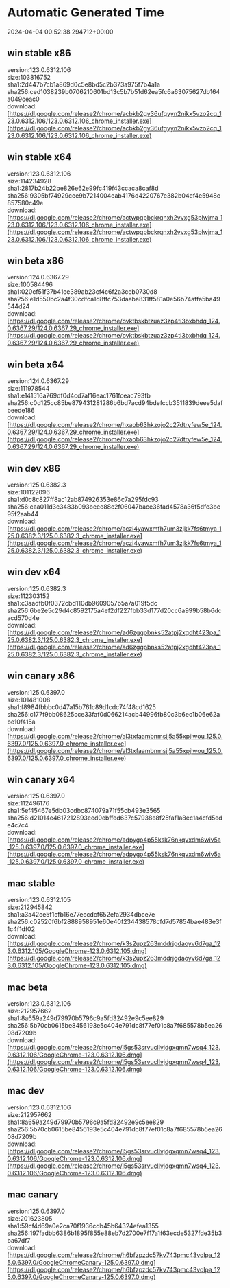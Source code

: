# Automatic Generated Time
2024-04-04 00:52:38.294712+00:00

## win stable x86
version:123.0.6312.106  
size:103816752  
sha1:2d447b7cb1a869d0c5e8bd5c2b373a975f7b4a1a  
sha256:ced1038239b0706210601bd13c5b7b51d62ea5fc6a63075627db164a049ceac0  
download:[https://dl.google.com/release2/chrome/acbkb2gy36ufgyyn2nikx5vzo2cq_123.0.6312.106/123.0.6312.106_chrome_installer.exe](https://dl.google.com/release2/chrome/acbkb2gy36ufgyyn2nikx5vzo2cq_123.0.6312.106/123.0.6312.106_chrome_installer.exe)  

## win stable x64
version:123.0.6312.106  
size:114234928  
sha1:2817b24b22be826e62e99fc419f43ccaca8caf8d  
sha256:9305bf74929cee9b7214004eab4176d4220767e382b04ef4e5948c857580c49e  
download:[https://dl.google.com/release2/chrome/actwpqpbckrqnxh2vvxg53plwjma_123.0.6312.106/123.0.6312.106_chrome_installer.exe](https://dl.google.com/release2/chrome/actwpqpbckrqnxh2vvxg53plwjma_123.0.6312.106/123.0.6312.106_chrome_installer.exe)  

## win beta x86
version:124.0.6367.29  
size:100584496  
sha1:020cf51f37b41ce389ab23cf4c6f2a3ceb0730d8  
sha256:e1d550bc2a4f30cdfca1d8ffc753daaba831ff581a0e56b74affa5ba49544d24  
download:[https://dl.google.com/release2/chrome/ovktbskbtzuaz3zp4ti3bxbhdq_124.0.6367.29/124.0.6367.29_chrome_installer.exe](https://dl.google.com/release2/chrome/ovktbskbtzuaz3zp4ti3bxbhdq_124.0.6367.29/124.0.6367.29_chrome_installer.exe)  

## win beta x64
version:124.0.6367.29  
size:111978544  
sha1:e141516a769df0d4cd7af16eac1761fceac793fb  
sha256:c0d125cc85be879431281286b6bd7acd94bdefccb3511839deee5dafbeede186  
download:[https://dl.google.com/release2/chrome/hxaob63hkzojo2c27dtryfew5e_124.0.6367.29/124.0.6367.29_chrome_installer.exe](https://dl.google.com/release2/chrome/hxaob63hkzojo2c27dtryfew5e_124.0.6367.29/124.0.6367.29_chrome_installer.exe)  

## win dev x86
version:125.0.6382.3  
size:101122096  
sha1:d0c8c827ff8ac12ab874926353e86c7a295fdc93  
sha256:caa011d3c3483b093beee88c2f06047bace36fad4578a36f5dfc3bc95f2aab44  
download:[https://dl.google.com/release2/chrome/aczi4yawxmfh7um3zjkk7fs6tmya_125.0.6382.3/125.0.6382.3_chrome_installer.exe](https://dl.google.com/release2/chrome/aczi4yawxmfh7um3zjkk7fs6tmya_125.0.6382.3/125.0.6382.3_chrome_installer.exe)  

## win dev x64
version:125.0.6382.3  
size:112303152  
sha1:c3aadfb0f0372cbd110db9609057b5a7a019f5dc  
sha256:6be2e5c29d4c8592175a4ef2df227fbb33d177d20cc6a999b58b6dcacd570d4e  
download:[https://dl.google.com/release2/chrome/ad6zggpbnks52atpj2xgdht423pa_125.0.6382.3/125.0.6382.3_chrome_installer.exe](https://dl.google.com/release2/chrome/ad6zggpbnks52atpj2xgdht423pa_125.0.6382.3/125.0.6382.3_chrome_installer.exe)  

## win canary x86
version:125.0.6397.0  
size:101481008  
sha1:f8984fbbbc0d47a15b761c89d1cdc74f48cd1625  
sha256:c177f9bb08625cce33faf0d066214acb44996fb80c3b6ec1b06e62abe10f415a  
download:[https://dl.google.com/release2/chrome/al3txfaambnmsjj5a55xpjlwou_125.0.6397.0/125.0.6397.0_chrome_installer.exe](https://dl.google.com/release2/chrome/al3txfaambnmsjj5a55xpjlwou_125.0.6397.0/125.0.6397.0_chrome_installer.exe)  

## win canary x64
version:125.0.6397.0  
size:112496176  
sha1:5ef45467e5db03cdbc874079a71f55cb493e3565  
sha256:d21014e4617212893eed0ebffed637c57938e8f25faf1a8ec1a4cfd5ede4c7c4  
download:[https://dl.google.com/release2/chrome/adpygo4p55ksk76nkqvxdm6wiv5a_125.0.6397.0/125.0.6397.0_chrome_installer.exe](https://dl.google.com/release2/chrome/adpygo4p55ksk76nkqvxdm6wiv5a_125.0.6397.0/125.0.6397.0_chrome_installer.exe)  

## mac stable
version:123.0.6312.105  
size:212945842  
sha1:a3a42ce5f1cfb16e77eccdcf652efa2934dbce7e  
sha256:c02520f6bf2888958951e60e40f234438578cfd7d57854bae483e3f1c4f1df02  
download:[https://dl.google.com/release2/chrome/k3s2upz263mddrjgdaoyv6d7ga_123.0.6312.105/GoogleChrome-123.0.6312.105.dmg](https://dl.google.com/release2/chrome/k3s2upz263mddrjgdaoyv6d7ga_123.0.6312.105/GoogleChrome-123.0.6312.105.dmg)  

## mac beta
version:123.0.6312.106  
size:212957662  
sha1:8a659a249d79970b5796c9a5fd32492e9c5ee829  
sha256:5b70cb0615be8456193e5c404e791dc8f77ef01c8a7f685578b5ea2608d7209b  
download:[https://dl.google.com/release2/chrome/l5gs53srvucllvjdgxqmn7wsq4_123.0.6312.106/GoogleChrome-123.0.6312.106.dmg](https://dl.google.com/release2/chrome/l5gs53srvucllvjdgxqmn7wsq4_123.0.6312.106/GoogleChrome-123.0.6312.106.dmg)  

## mac dev
version:123.0.6312.106  
size:212957662  
sha1:8a659a249d79970b5796c9a5fd32492e9c5ee829  
sha256:5b70cb0615be8456193e5c404e791dc8f77ef01c8a7f685578b5ea2608d7209b  
download:[https://dl.google.com/release2/chrome/l5gs53srvucllvjdgxqmn7wsq4_123.0.6312.106/GoogleChrome-123.0.6312.106.dmg](https://dl.google.com/release2/chrome/l5gs53srvucllvjdgxqmn7wsq4_123.0.6312.106/GoogleChrome-123.0.6312.106.dmg)  

## mac canary
version:125.0.6397.0  
size:201623805  
sha1:59cf4d69a0e2ca70f1936cdb45b64324efea1355  
sha256:197fadbb6386b1895f855e88eb7d2700e7f17a1f63ecde5327fde35b3ba67df7  
download:[https://dl.google.com/release2/chrome/h6bfzpzdc57kv743pmc43volpa_125.0.6397.0/GoogleChromeCanary-125.0.6397.0.dmg](https://dl.google.com/release2/chrome/h6bfzpzdc57kv743pmc43volpa_125.0.6397.0/GoogleChromeCanary-125.0.6397.0.dmg)  

